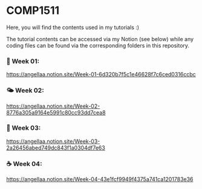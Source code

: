 # COMP1511

Here, you will find the contents used in my tutorials :)

The tutorial contents can be accessed via my Notion (see below) while any coding files can be found via the corresponding folders in this repository.

### 🌈 Week 01:

https://angellaa.notion.site/Week-01-6d320b7f5c1e46628f7c6ced0316ccbc

### 🌤️ Week 02:

https://angellaa.notion.site/Week-02-8776a305a9164e5991c80cc93dd7cea8

### 🐻 Week 03:

https://angellaa.notion.site/Week-03-2a26456abed749dc843f1a0304df7e63

### ☕️ Week 04:

https://angellaa.notion.site/Week-04-43e1fcf9949f4375a741ca1201783e36
